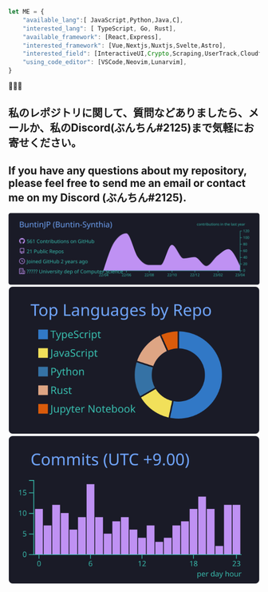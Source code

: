 ```js
let ME = { 
    "available_lang":[ JavaScript,Python,Java,C],
    "interested_lang": [ TypeScript, Go, Rust], 
    "available_framework": [React,Express],
    "interested_framework": [Vue,Nextjs,Nuxtjs,Svelte,Astro],
    "interested_field": [InteractiveUI,Crypto,Scraping,UserTrack,Cloudflare],
    "using_code_editor": [VSCode,Neovim,Lunarvim],
}
```
🤌🤌🤌
## 私のレポジトリに関して、質問などありましたら、メールか、私のDiscord(ぶんちん#2125)まで気軽にお寄せください。
## If you have any questions about my repository, please feel free to send me an email or contact me on my Discord (ぶんちん#2125).

[![](https://raw.githubusercontent.com/BuntinJP/BuntinJP/main/profile-summary-card-output/tokyonight/0-profile-details.svg)](https://buntin.tech)
[![](https://raw.githubusercontent.com/BuntinJP/BuntinJP/main/profile-summary-card-output/tokyonight/1-repos-per-language.svg)](https://buntin.tech) 
[![](https://raw.githubusercontent.com/BuntinJP/BuntinJP/main/profile-summary-card-output/tokyonight/4-productive-time.svg)](https://buntin.tech)

